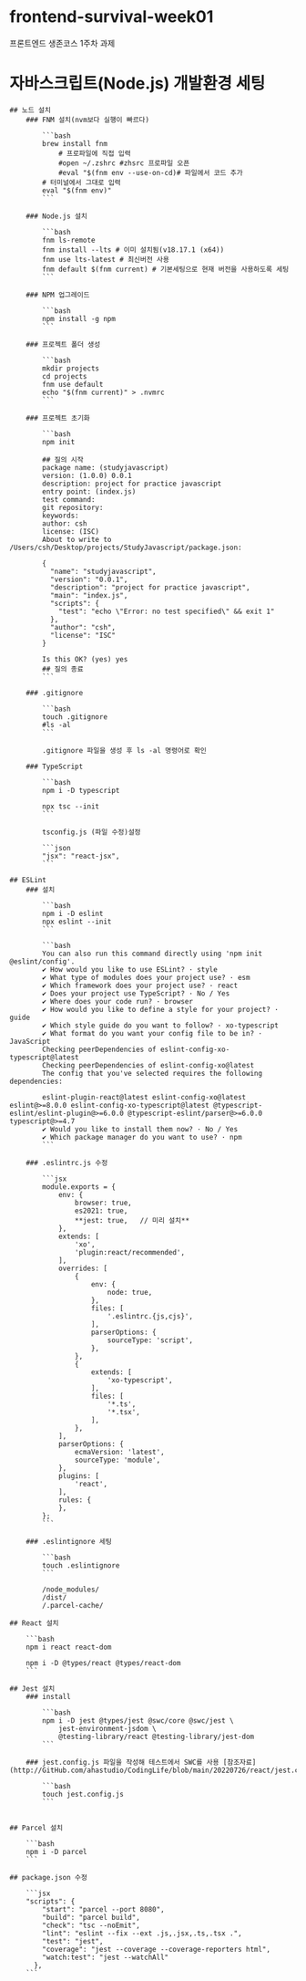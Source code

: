 # frontend-survival-week01

프론트엔드 생존코스 1주차 과제


# 자바스크립트(Node.js) 개발환경 세팅
    ## 노드 설치
        ### FNM 설치(nvm보다 실행이 빠르다)
            
            ```bash
            brew install fnm
            	# 프로파일에 직접 입력
            	#open ~/.zshrc #zhsrc 프로파일 오픈
            	#eval "$(fnm env --use-on-cd)# 파일에서 코드 추가
            # 터미널에서 그대로 입력
            eval "$(fnm env)"
            ```
            
        ### Node.js 설치
            
            ```bash
            fnm ls-remote
            fnm install --lts # 이미 설치됨(v18.17.1 (x64))
            fnm use lts-latest # 최신버전 사용
            fnm default $(fnm current) # 기본세팅으로 현재 버전을 사용하도록 세팅
            ```
            
        ### NPM 업그레이드
            
            ```bash
            npm install -g npm
            ```
            
        ### 프로젝트 폴더 생성
            
            ```bash
            mkdir projects
            cd projects
            fnm use default
            echo "$(fnm current)" > .nvmrc
            ```
            
        ### 프로젝트 초기화
            
            ```bash
            npm init
            
            ## 질의 시작
            package name: (studyjavascript)
            version: (1.0.0) 0.0.1
            description: project for practice javascript
            entry point: (index.js)
            test command:
            git repository:
            keywords:
            author: csh
            license: (ISC)
            About to write to /Users/csh/Desktop/projects/StudyJavascript/package.json:
            
            {
              "name": "studyjavascript",
              "version": "0.0.1",
              "description": "project for practice javascript",
              "main": "index.js",
              "scripts": {
                "test": "echo \"Error: no test specified\" && exit 1"
              },
              "author": "csh",
              "license": "ISC"
            }
            
            Is this OK? (yes) yes
            ## 질의 종료
            ```
            
        ### .gitignore
            
            ```bash
            touch .gitignore
            #ls -al
            ```
            
            .gitignore 파일을 생성 후 ls -al 명령어로 확인
            
        ### TypeScript
            
            ```bash
            npm i -D typescript
            
            npx tsc --init
            ```
            
            tsconfig.js (파일 수정)설정
            
            ```json
            "jsx": "react-jsx",
            ```
            
    ## ESLint 
        ### 설치
            
            ```bash
            npm i -D eslint
            npx eslint --init
            ```
            
            ```bash
            You can also run this command directly using 'npm init @eslint/config'.
            ✔ How would you like to use ESLint? · style
            ✔ What type of modules does your project use? · esm
            ✔ Which framework does your project use? · react
            ✔ Does your project use TypeScript? · No / Yes
            ✔ Where does your code run? · browser
            ✔ How would you like to define a style for your project? · guide
            ✔ Which style guide do you want to follow? · xo-typescript
            ✔ What format do you want your config file to be in? · JavaScript
            Checking peerDependencies of eslint-config-xo-typescript@latest
            Checking peerDependencies of eslint-config-xo@latest
            The config that you've selected requires the following dependencies:
            
            eslint-plugin-react@latest eslint-config-xo@latest eslint@>=8.0.0 eslint-config-xo-typescript@latest @typescript-eslint/eslint-plugin@>=6.0.0 @typescript-eslint/parser@>=6.0.0 typescript@>=4.7
            ✔ Would you like to install them now? · No / Yes
            ✔ Which package manager do you want to use? · npm
            ```
            
        ### .eslintrc.js 수정
            
            ```jsx
            module.exports = {
            	env: {
            		browser: true,
            		es2021: true,
            		**jest: true,	// 미리 설치**
            	},
            	extends: [
            		'xo',
            		'plugin:react/recommended',
            	],
            	overrides: [
            		{
            			env: {
            				node: true,
            			},
            			files: [
            				'.eslintrc.{js,cjs}',
            			],
            			parserOptions: {
            				sourceType: 'script',
            			},
            		},
            		{
            			extends: [
            				'xo-typescript',
            			],
            			files: [
            				'*.ts',
            				'*.tsx',
            			],
            		},
            	],
            	parserOptions: {
            		ecmaVersion: 'latest',
            		sourceType: 'module',
            	},
            	plugins: [
            		'react',
            	],
            	rules: {
            	},
            };
            ```
            
        ### .eslintignore 세팅
            
            ```bash
            touch .eslintignore
            ```
            
            /node_modules/
            /dist/
            /.parcel-cache/
        
    ## React 설치
        
        ```bash
        npm i react react-dom
        
        npm i -D @types/react @types/react-dom
        ```
        
    ## Jest 설치
        ### install
            
            ```bash
            npm i -D jest @types/jest @swc/core @swc/jest \
                jest-environment-jsdom \
                @testing-library/react @testing-library/jest-dom
            ```
            
        ### jest.config.js 파일을 작성해 테스트에서 SWC를 사용 [참조자료](http://GitHub.com/ahastudio/CodingLife/blob/main/20220726/react/jest.config.js)
            
            ```bash
            touch jest.config.js
            ```
            
        
    ## Parcel 설치
        
        ```bash
        npm i -D parcel
        ```
        
    ## package.json 수정
        
        ```jsx
        "scripts": {
            "start": "parcel --port 8080",
            "build": "parcel build",
            "check": "tsc --noEmit",
            "lint": "eslint --fix --ext .js,.jsx,.ts,.tsx .",
            "test": "jest",
            "coverage": "jest --coverage --coverage-reporters html",
            "watch:test": "jest --watchAll"
          },
        ```
